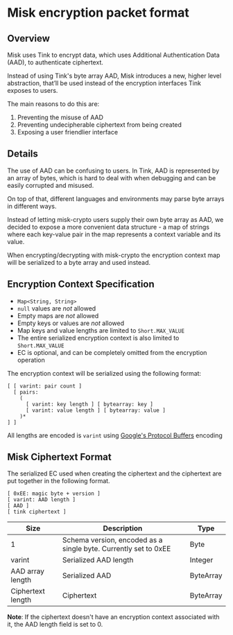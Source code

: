 # Misk encryption packet format
## Overview
Misk uses Tink to encrypt data, which uses Additional Authentication Data (AAD), 
to authenticate ciphertext.

Instead of using Tink's byte array AAD, 
Misk introduces a new, higher level abstraction, that’ll be used instead of the encryption 
interfaces Tink exposes to users.

The main reasons to do this are:
1. Preventing the misuse of AAD
2. Preventing undecipherable ciphertext from being created
3. Exposing a user friendlier interface
## Details
The use of AAD can be confusing to users. 
In Tink, AAD is represented by an array of bytes, which is hard to deal with when debugging
and can be easily corrupted and misused.

On top of that, different languages and environments may parse byte arrays in different ways.

Instead of letting misk-crypto users supply their own byte array as AAD, 
we decided to expose a more convenient data structure - a map of strings where 
each key-value pair in the map represents a context variable and its value.

When encrypting/decrypting with misk-crypto
the encryption context map will be serialized to a byte array and used instead.
## Encryption Context Specification
- `Map<String, String>`
- `null` values are *not* allowed
- Empty maps are *not* allowed
- Empty keys or values are *not* allowed
- Map keys and value lengths are limited to `Short.MAX_VALUE`
- The entire serialized encryption context is also limited to `Short.MAX_VALUE`
- EC is optional, and can be completely omitted from the encryption operation

The encryption context will be serialized using the following format:
```
[ [ varint: pair count ] 
  [ pairs: 
    (
      [ varint: key length ] [ bytearray: key ]
      [ varint: value length ] [ bytearray: value ]
    )*
] ]
```
All lengths are encoded is `varint` using [Google's Protocol Buffers](https://developers.google.com/protocol-buffers/docs/encoding#varints) encoding
## Misk Ciphertext Format
The serialized EC used when creating the ciphertext and the ciphertext are put together in the following format.
```
[ 0xEE: magic byte + version ]
[ varint: AAD length ] 
[ AAD ]
[ tink ciphertext ]
```
| Size | Description | Type |
|------|-------------|------|
| 1 | Schema version, encoded as a single byte. Currently set to 0xEE | Byte |
| varint | Serialized AAD length | Integer |
| AAD array length | Serialized AAD | ByteArray |
| Ciphertext length | Ciphertext | ByteArray |

__Note__: If the ciphertext doesn't have an encryption context associated with it, the AAD length field is set to 0.
